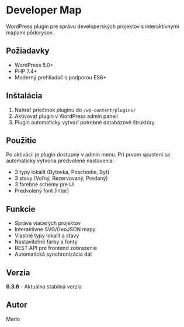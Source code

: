 # Developer Map

WordPress plugin pre správu developerských projektov s interaktívnymi mapami pôdorysov.

## Požiadavky

- WordPress 5.0+
- PHP 7.4+
- Moderný prehliadač s podporou ES6+

## Inštalácia

1. Nahrať priečinok pluginu do `/wp-content/plugins/`
2. Aktivovať plugin v WordPress admin paneli
3. Plugin automaticky vytvorí potrebné databázové štruktúry

## Použitie

Po aktivácii je plugin dostupný v admin menu. Pri prvom spustení sa automaticky vytvoria predvolené nastavenia:
- 3 typy lokalít (Bytovka, Poschodie, Byt)
- 3 stavy (Voľný, Rezervovaný, Predaný)
- 3 farebné schémy pre UI
- Predvolený font (Inter)

## Funkcie

- Správa viacerých projektov
- Interaktívne SVG/GeoJSON mapy
- Vlastné typy lokalít a stavy
- Nastaviteľné farby a fonty
- REST API pre frontend zobrazenie
- Automatická synchronizácia dát

## Verzia

**0.3.6** - Aktuálna stabilná verzia

## Autor

Mario
